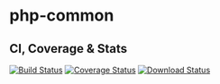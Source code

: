 # php-common

## CI, Coverage & Stats

[![Build Status](https://app.travis-ci.com/tivins/php-common.svg?branch=main)](https://app.travis-ci.com/tivins/php-common)
[![Coverage Status](https://coveralls.io/repos/github/tivins/php-common/badge.svg?branch=main)](https://coveralls.io/github/tivins/php-common?branch=main)
[![Download Status](https://img.shields.io/packagist/dm/tivins/php-common.svg)](https://packagist.org/packages/tivins/php-common/stats)

